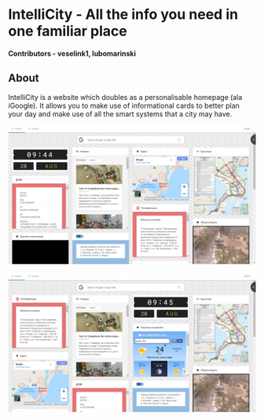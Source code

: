 # IntelliCity - All the info you need in one familiar place

#### Contributors - veselink1, lubomarinski

## About
IntelliCity is a website which doubles as a personalisable homepage (ala iGoogle). It allows you to make use of informational cards to better plan your day and make use of all the smart systems that a city may have. 

![Preview](https://github.com/veselink1/IntelliCity/blob/master/Screenshots/Screenshot%20(157).png)

![Preview](https://github.com/veselink1/IntelliCity/blob/master/Screenshots/Screenshot%20(158).png)
